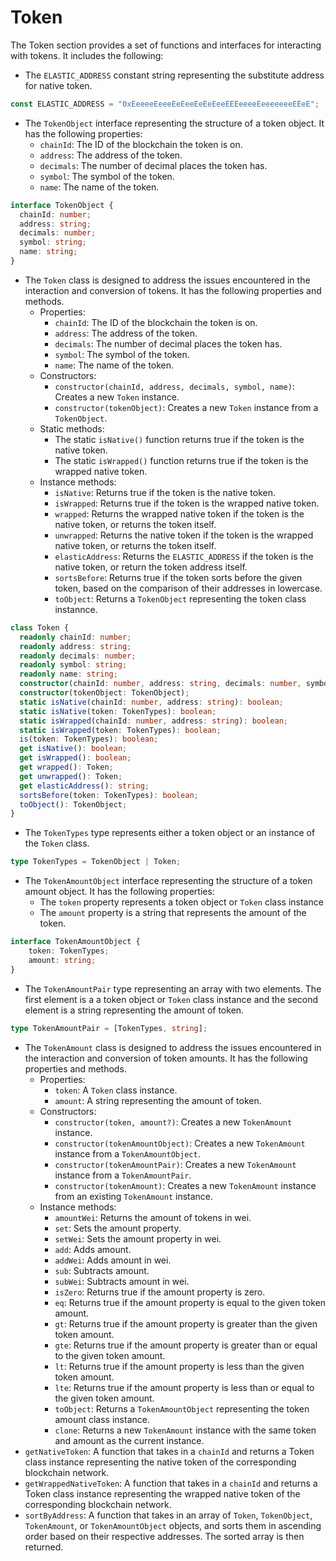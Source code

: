 # Token

The Token section provides a set of functions and interfaces for interacting with tokens. It includes the following:

* The `ELASTIC_ADDRESS` constant string representing the substitute address for native token.

```typescript
const ELASTIC_ADDRESS = "0xEeeeeEeeeEeEeeEeEeEeeEEEeeeeEeeeeeeeEEeE";
```

* The `TokenObject` interface representing the structure of a token object. It has the following properties:
  * `chainId`: The ID of the blockchain the token is on.
  * `address`: The address of the token.
  * `decimals`: The number of decimal places the token has.
  * `symbol`: The symbol of the token.
  * `name`: The name of the token.

```typescript
interface TokenObject {
  chainId: number;
  address: string;
  decimals: number;
  symbol: string;
  name: string;
}
```

* The `Token` class is designed to address the issues encountered in the interaction and conversion of tokens. It has the following properties and methods.
  * Properties:
    * `chainId`: The ID of the blockchain the token is on.
    * `address`: The address of the token.
    * `decimals`: The number of decimal places the token has.
    * `symbol`: The symbol of the token.
    * `name`: The name of the token.
  * Constructors:
    * `constructor(chainId, address, decimals, symbol, name)`: Creates a new `Token` instance.
    * `constructor(tokenObject)`: Creates a new `Token` instance from a `TokenObject`.
  * Static methods:
    * The static `isNative()` function returns true if the token is the native token.
    * The static `isWrapped()` function returns true if the token is the wrapped native token.
  * Instance methods:
    * `isNative`: Returns true if the token is the native token.
    * `isWrapped`: Returns true if the token is the wrapped native token.
    * `wrapped`: Returns the wrapped native token if the token is the native token, or returns the token itself.
    * `unwrapped`: Returns the native token if the token is the wrapped native token, or returns the token itself.
    * `elasticAddress`: Returns the `ELASTIC_ADDRESS` if the token is the native token, or return the token address itself.
    * `sortsBefore`: Returns true if the token sorts before the given token, based on the comparison of their addresses in lowercase.
    * `toObject`: Returns a `TokenObject` representing the token class instannce.

```typescript
class Token {
  readonly chainId: number;
  readonly address: string;
  readonly decimals: number;
  readonly symbol: string;
  readonly name: string;
  constructor(chainId: number, address: string, decimals: number, symbol: string, name: string);
  constructor(tokenObject: TokenObject);
  static isNative(chainId: number, address: string): boolean;
  static isNative(token: TokenTypes): boolean;
  static isWrapped(chainId: number, address: string): boolean;
  static isWrapped(token: TokenTypes): boolean;
  is(token: TokenTypes): boolean;
  get isNative(): boolean;
  get isWrapped(): boolean;
  get wrapped(): Token;
  get unwrapped(): Token;
  get elasticAddress(): string;
  sortsBefore(token: TokenTypes): boolean;
  toObject(): TokenObject;
}
```

* The `TokenTypes` type represents either a token object or an instance of the `Token` class.

```typescript
type TokenTypes = TokenObject | Token;
```

* The `TokenAmountObject` interface representing the structure of a token amount object. It has the following properties:
  * The `token` property represents a token object or `Token` class instance
  * The `amount` property is a string that represents the amount of the token.

```typescript
interface TokenAmountObject {
    token: TokenTypes;
    amount: string;
}
```

* The `TokenAmountPair` type representing an array with two elements. The first element is a a token object or `Token` class instance and the second element is a string representing the amount of token.

```typescript
type TokenAmountPair = [TokenTypes, string];
```

* The `TokenAmount` class is designed to address the issues encountered in the interaction and conversion of token amounts. It has the following properties and methods.
  * Properties:
    * `token`: A `Token` class instance.
    * `amount`: A string representing the amount of token.
  * Constructors:
    * `constructor(token, amount?)`: Creates a new `TokenAmount` instance.
    * `constructor(tokenAmountObject)`: Creates a new `TokenAmount` instance from a `TokenAmountObject`.
    * `constructor(tokenAmountPair)`: Creates a new `TokenAmount` instance from a `TokenAmountPair`.
    * `constructor(tokenAmount)`: Creates a new `TokenAmount` instance from an existing `TokenAmount` instance.
  * Instance methods:
    * `amountWei`: Returns the amount of tokens in wei.
    * `set`: Sets the amount property.
    * `setWei`: Sets the amount property in wei.
    * `add`: Adds amount.
    * `addWei`: Adds amount in wei.
    * `sub`: Subtracts amount.
    * `subWei`: Subtracts amount in wei.
    * `isZero`: Returns true if the amount property is zero.
    * `eq`: Returns true if the amount property is equal to the given token amount.
    * `gt`: Returns true if the amount property is greater than the given token amount.
    * `gte`: Returns true if the amount property is greater than or equal to the given token amount.
    * `lt`: Returns true if the amount property is less than the given token amount.
    * `lte`: Returns true if the amount property is less than or equal to the given token amount.
    * `toObject`: Returns a `TokenAmountObject` representing the token amount class instance.
    * `clone`: Returns a new `TokenAmount` instance with the same token and amount as the current instance.
* `getNativeToken`: A function that takes in a `chainId` and returns a Token class instance representing the native token of the corresponding blockchain network.
* `getWrappedNativeToken`: A function that takes in a `chainId` and returns a Token class instance representing the wrapped native token of the corresponding blockchain network.
* `sortByAddress`: A function that takes in an array of `Token`, `TokenObject`, `TokenAmount`, or `TokenAmountObject` objects, and sorts them in ascending order based on their respective addresses. The sorted array is then returned.
